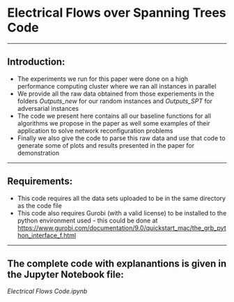 # Electrical Flows over Spanning Trees Code

---

## Introduction:
* The experiments we run for this paper were done on a high performance computing cluster where we ran all instances in parallel
* We provide all the raw data obtained from those experiements in the folders *Outputs_new* for our random instances and *Outputs_SPT* for adversarial instances
* The code we present here contains all our baseline functions for all algorithms we propose in the paper as well some examples of their application to solve network reconfiguration problems
* Finally we also give the code to parse this raw data and use that code to generate some of plots and results presented in the paper for demonstration
---

## Requirements:
* This code requires all the data sets uploaded to be in the same directory as the code file
* This code also requires Gurobi (with a valid license) to be installed to the python environment used - this could be done at https://www.gurobi.com/documentation/9.0/quickstart_mac/the_grb_python_interface_f.html
---


## The complete code with explanantions is given in the Jupyter Notebook file:   
*Electrical Flows Code.ipynb*
